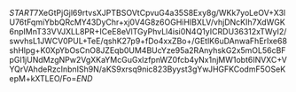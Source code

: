 $START$7XeGtPjGjl69rtvsXJPTBSOVtCpvuG4a35S8Exy8g/WKk7yoLeOV+X3lU76tFqmiYbbQRcMY43DyChr+xj0V4G8z6OGHiHIBXLV/vhjDNcKIh7XdWGK6npIMnT33VVJXLL8PR+ICeE8eVlTGyPhvLl4isi0N4Q1yICRDU36312xTWyI2/swvhsL1JWCV0PUL+TeE/qshK27p9+fDo4xxZBo+/GEtlK6uDAnwaFhErIxe68shHlpg+K0XpYbOsCnO8JZEqb0UM4BUcYze95a2RAnyhskG2x5mOL56cBFpGl1jUNdMzgNPw2VgXKaYMcGuGxlzfpnWZ0fcb4yNx1njMW1obt6INVXC+VYQrVAhdeRzcInbnISh9N/aKS9xrsq9nic823Byyst3gYwJHGFKCodmF5OSeKepM+kXTLEO/Fo=$END$